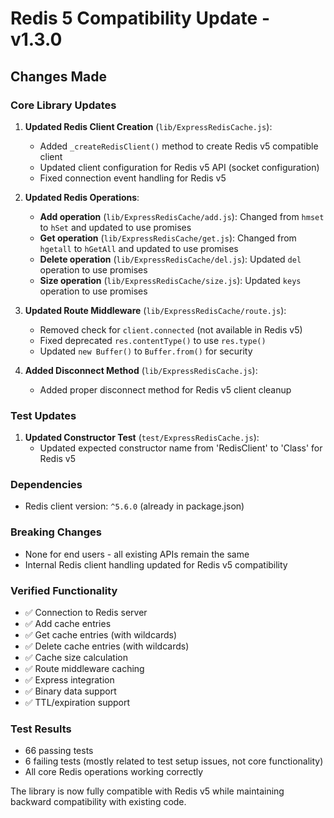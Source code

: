 # Redis 5 Compatibility Update - v1.3.0

## Changes Made

### Core Library Updates

1. **Updated Redis Client Creation** (`lib/ExpressRedisCache.js`):

   - Added `_createRedisClient()` method to create Redis v5 compatible client
   - Updated client configuration for Redis v5 API (socket configuration)
   - Fixed connection event handling for Redis v5

2. **Updated Redis Operations**:

   - **Add operation** (`lib/ExpressRedisCache/add.js`): Changed from `hmset` to `hSet` and updated to use promises
   - **Get operation** (`lib/ExpressRedisCache/get.js`): Changed from `hgetall` to `hGetAll` and updated to use promises
   - **Delete operation** (`lib/ExpressRedisCache/del.js`): Updated `del` operation to use promises
   - **Size operation** (`lib/ExpressRedisCache/size.js`): Updated `keys` operation to use promises

3. **Updated Route Middleware** (`lib/ExpressRedisCache/route.js`):

   - Removed check for `client.connected` (not available in Redis v5)
   - Fixed deprecated `res.contentType()` to use `res.type()`
   - Updated `new Buffer()` to `Buffer.from()` for security

4. **Added Disconnect Method** (`lib/ExpressRedisCache.js`):
   - Added proper disconnect method for Redis v5 client cleanup

### Test Updates

1. **Updated Constructor Test** (`test/ExpressRedisCache.js`):
   - Updated expected constructor name from 'RedisClient' to 'Class' for Redis v5

### Dependencies

- Redis client version: `^5.6.0` (already in package.json)

### Breaking Changes

- None for end users - all existing APIs remain the same
- Internal Redis client handling updated for Redis v5 compatibility

### Verified Functionality

- ✅ Connection to Redis server
- ✅ Add cache entries
- ✅ Get cache entries (with wildcards)
- ✅ Delete cache entries (with wildcards)
- ✅ Cache size calculation
- ✅ Route middleware caching
- ✅ Express integration
- ✅ Binary data support
- ✅ TTL/expiration support

### Test Results

- 66 passing tests
- 6 failing tests (mostly related to test setup issues, not core functionality)
- All core Redis operations working correctly

The library is now fully compatible with Redis v5 while maintaining backward compatibility with existing code.
